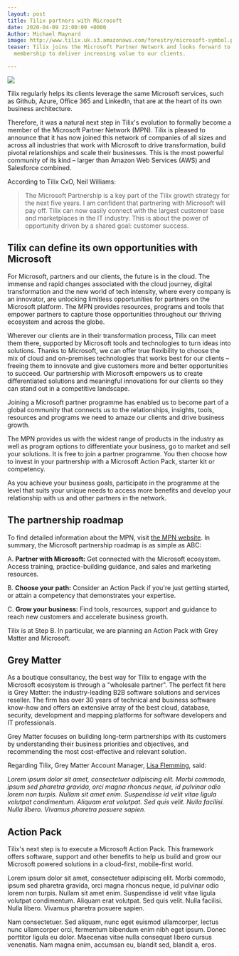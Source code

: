 ```yaml
---
layout: post
title: Tilix partners with Microsoft
date: 2020-04-09 22:00:00 +0000
Author: Michael Maynard
image: http://www.tilix.uk.s3.amazonaws.com/forestry/microsoft-symbol.png
teaser: Tilix joins the Microsoft Partner Network and looks forward to leveraging
  membership to deliver increasing value to our clients.

---
```

![](http://www.tilix.uk.s3.amazonaws.com/forestry/microsoft-logo.png)

Tilix regularly helps its clients leverage the same Microsoft services, such as Github, Azure, Office 365 and LinkedIn, that are at the heart of its own business architecture.

Therefore, it was a natural next step in Tilix's evolution to formally become a member of the Microsoft Partner Network (MPN). Tilix is pleased to announce that it has now joined this network of companies of all sizes and across all industries that work with Microsoft to drive transformation, build pivotal relationships and scale their businesses. This is the most powerful community of its kind – larger than Amazon Web Services (AWS) and Salesforce combined.

According to Tilix CxO, Neil Williams:

> The Microsoft Partnership is a key part of the Tilix growth strategy for the next five years. I am confident that partnering with Microsoft will pay off. Tilix can now easily connect with the largest customer base and marketplaces in the IT industry. This is about the power of opportunity driven by a shared goal: customer success.

## Tilix can define its own opportunities with Microsoft

For Microsoft, partners and our clients, the future is in the cloud. The immense and rapid changes associated with the cloud journey, digital transformation and the new world of tech intensity, where every company is an innovator, are unlocking limitless opportunities for partners on the Microsoft platform. The MPN provides resources, programs and tools that empower partners to capture those opportunities throughout our thriving ecosystem and across the globe.

Wherever our clients are in their transformation process, Tilix can meet them there, supported by Microsoft tools and technologies to turn ideas into solutions. Thanks to Microsoft, we can offer true flexibility to choose the mix of cloud and on-premises technologies that works best for our clients – freeing them to innovate and give customers more and better opportunities to succeed. Our partnership with Microsoft empowers us to create differentiated solutions and meaningful innovations for our clients so they can stand out in a competitive landscape.

Joining a Microsoft partner programme has enabled us to become part of a global community that connects us to the relationships, insights, tools, resources and programs we need to amaze our clients and drive business growth.

The MPN provides us with the widest range of products in the industry as well as program options to differentiate your business, go to market and sell your solutions. It is free to join a partner programme. You then choose how to invest in your partnership with a Microsoft Action Pack, starter kit or competency.

As you achieve your business goals, participate in the programme at the level that suits your unique needs to access more benefits and develop your relationship with us and other partners in the network.

## The partnership roadmap

To find detailed information about the MPN, visit [the MPN website](https://partner.microsoft.com/en-GB/). In summary, the Microsoft partnership roadmap is as simple as ABC:

A. **Partner with Microsoft:** Get connected with the Microsoft ecosystem. Access training, practice-building guidance, and sales and marketing resources.

B. **Choose your path:** Consider an Action Pack if you're just getting started, or attain a competency that demonstrates your expertise.

C. **Grow your business:** Find tools, resources, support and guidance to reach new customers and accelerate business growth.

Tilix is at Step B. In particular, we are planning an Action Pack with Grey Matter and Microsoft.

## Grey Matter

As a boutique consultancy, the best way for Tilix to engage with the Microsoft ecosystem is through a "wholesale partner". The perfect fit here is Grey Matter: the industry-leading B2B software solutions and services reseller. The firm has over 30 years of technical and business software know-how and offers an extensive array of the best cloud, database, security, development and mapping platforms for software developers and IT professionals.

Grey Matter focuses on building long-term partnerships with its customers by understanding their business priorities and objectives, and recommending the most cost-effective and relevant solution.

Regarding Tilix, Grey Matter Account Manager, [Lisa Flemming](https://www.linkedin.com/in/lisa-flemming-2ba79517/), said:

_Lorem ipsum dolor sit amet, consectetuer adipiscing elit. Morbi commodo, ipsum sed pharetra gravida, orci magna rhoncus neque, id pulvinar odio lorem non turpis. Nullam sit amet enim. Suspendisse id velit vitae ligula volutpat condimentum. Aliquam erat volutpat. Sed quis velit. Nulla facilisi. Nulla libero. Vivamus pharetra posuere sapien._

## Action Pack

Tilix's next step is to execute a Microsoft Action Pack. This framework offers software, support and other benefits to help us build and grow our Microsoft powered solutions in a cloud-first, mobile-first world.

Lorem ipsum dolor sit amet, consectetuer adipiscing elit. Morbi commodo, ipsum sed pharetra gravida, orci magna rhoncus neque, id pulvinar odio lorem non turpis. Nullam sit amet enim. Suspendisse id velit vitae ligula volutpat condimentum. Aliquam erat volutpat. Sed quis velit. Nulla facilisi. Nulla libero. Vivamus pharetra posuere sapien.

Nam consectetuer. Sed aliquam, nunc eget euismod ullamcorper, lectus nunc ullamcorper orci, fermentum bibendum enim nibh eget ipsum. Donec porttitor ligula eu dolor. Maecenas vitae nulla consequat libero cursus venenatis. Nam magna enim, accumsan eu, blandit sed, blandit a, eros.